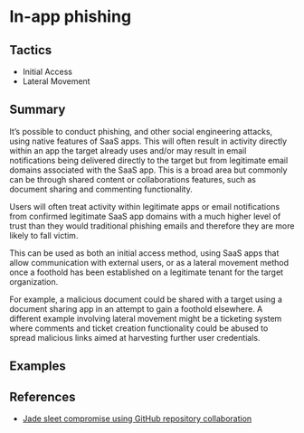 # In-app phishing

## Tactics
* Initial Access
* Lateral Movement

## Summary
It’s possible to conduct phishing, and other social engineering attacks, using native features of SaaS apps. This will often result in activity directly within an app the target already uses and/or may result in email notifications being delivered directly to the target but from legitimate email domains associated with the SaaS app. This is a broad area but commonly can be through shared content or collaborations features, such as document sharing and commenting functionality.

Users will often treat activity within legitimate apps or email notifications from confirmed legitimate SaaS app domains with a much higher level of trust than they would traditional phishing emails and therefore they are more likely to fall victim.

This can be used as both an initial access method, using SaaS apps that allow communication with external users, or as a lateral movement method once a foothold has been established on a legitimate tenant for the target organization. 

For example, a malicious document could be shared with a target using a document sharing app in an attempt to gain a foothold elsewhere. A different example involving lateral movement might be a ticketing system where comments and ticket creation functionality could be abused to spread malicious links aimed at harvesting further user credentials. 

## Examples

## References
* [Jade sleet compromise using GitHub repository collaboration](https://github.blog/2023-07-18-security-alert-social-engineering-campaign-targets-technology-industry-employees/)